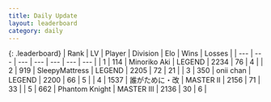 ```yaml
---
title: Daily Update
layout: leaderboard
category: daily
---
```


{: .leaderboard}
| Rank | LV | Player | Division | Elo | Wins | Losses |
| --- | --- | --- | --- | --- | --- | --- |
| <span data-change="0">1</span> | 114 | <span title="ID: 456466">Minoriko Aki</span> | LEGEND | <span data-change="15">2234</span> | <span data-change="11">76</span> | <span data-change="3">4</span> |
| <span data-change="0">2</span> | 919 | <span title="ID: 153129">SleepyMattress</span> | LEGEND | <span data-change="0">2205</span> | <span data-change="0">72</span> | <span data-change="0">21</span> |
| <span data-change="0">3</span> | 350 | <span title="ID: 614761">onii chan</span> | LEGEND | <span data-change="0">2200</span> | <span data-change="0">66</span> | <span data-change="0">5</span> |
| <span data-change="1">4</span> | 1537 | <span title="ID: 451068">誰がために・改</span> | MASTER II | <span data-change="42">2156</span> | <span data-change="23">71</span> | <span data-change="15">33</span> |
| <span data-change="-1">5</span> | 662 | <span title="ID: 742939">Phantom Knight</span> | MASTER III | <span data-change="14">2136</span> | <span data-change="1">30</span> | <span data-change="0">6</span> |